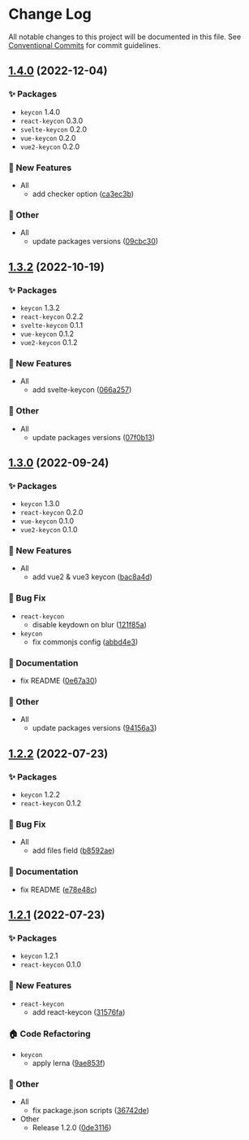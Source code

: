 # Change Log

All notable changes to this project will be documented in this file.
See [Conventional Commits](https://conventionalcommits.org) for commit guidelines.

## [1.4.0](https://github.com/daybrush/keycon/compare/1.3.2...1.4.0) (2022-12-04)
### :sparkles: Packages
* `keycon` 1.4.0
* `react-keycon` 0.3.0
* `svelte-keycon` 0.2.0
* `vue-keycon` 0.2.0
* `vue2-keycon` 0.2.0


### :rocket: New Features

* All
    * add checker option ([ca3ec3b](https://github.com/daybrush/keycon/commit/ca3ec3be8df6ce9d0efb4adbdd01a9e273af3a05))


### :mega: Other

* All
    * update packages versions ([09cbc30](https://github.com/daybrush/keycon/commit/09cbc30b426fbb5acfeab77d2f6651dccb24eb1a))



## [1.3.2](https://github.com/daybrush/keycon/compare/1.3.0...1.3.2) (2022-10-19)
### :sparkles: Packages
* `keycon` 1.3.2
* `react-keycon` 0.2.2
* `svelte-keycon` 0.1.1
* `vue-keycon` 0.1.2
* `vue2-keycon` 0.1.2


### :rocket: New Features

* All
    * add svelte-keycon ([066a257](https://github.com/daybrush/keycon/commit/066a257e86e8d2ce22a42905c852d04f4f26d498))


### :mega: Other

* All
    * update packages versions ([07f0b13](https://github.com/daybrush/keycon/commit/07f0b138200de547b2634c4b7542a9f008174dc9))



## [1.3.0](https://github.com/daybrush/keycon/compare/1.2.2...1.3.0) (2022-09-24)
### :sparkles: Packages
* `keycon` 1.3.0
* `react-keycon` 0.2.0
* `vue-keycon` 0.1.0
* `vue2-keycon` 0.1.0


### :rocket: New Features

* All
    * add vue2 & vue3 keycon ([bac8a4d](https://github.com/daybrush/keycon/commit/bac8a4dbbb4aeb10a0ccb89a4a7858b7fb9b0ab5))


### :bug: Bug Fix

* `react-keycon`
    * disable keydown on blur ([121f85a](https://github.com/daybrush/keycon/commit/121f85a1fab3281e7da6ae1ce25990317360cad3))
* `keycon`
    * fix commonjs config ([abbd4e3](https://github.com/daybrush/keycon/commit/abbd4e37dd7e9c70e9a870b636ccca5bd200f302))


### :memo: Documentation

* fix README ([0e67a30](https://github.com/daybrush/keycon/commit/0e67a308d3d1a055f47fb989e03582a4b50bd31a))


### :mega: Other

* All
    * update packages versions ([94156a3](https://github.com/daybrush/keycon/commit/94156a3c54665c3ea4db2c3babcdaf8ad67bd3d9))



## [1.2.2](https://github.com/daybrush/keycon/compare/1.2.1...1.2.2) (2022-07-23)
### :sparkles: Packages
* `keycon` 1.2.2
* `react-keycon` 0.1.2


### :bug: Bug Fix

* All
    * add files field ([b8592ae](https://github.com/daybrush/keycon/commit/b8592ae169b8e7fd627551eaabcce81ec2bf4867))


### :memo: Documentation

* fix README ([e78e48c](https://github.com/daybrush/keycon/commit/e78e48c02716380d52bea43110a62814b4c20181))



## [1.2.1](https://github.com/daybrush/keycon/compare/1.2.0...1.2.1) (2022-07-23)
### :sparkles: Packages
* `keycon` 1.2.1
* `react-keycon` 0.1.0


### :rocket: New Features

* `react-keycon`
    * add react-keycon ([31576fa](https://github.com/daybrush/keycon/commit/31576fa0ce0d2277cdabf56c9361e48878abbeaf))


### :house: Code Refactoring

* `keycon`
    * apply lerna ([9ae853f](https://github.com/daybrush/keycon/commit/9ae853f542786db5220a88f8005d0dccb9457384))


### :mega: Other

* All
    * fix package.json scripts ([36742de](https://github.com/daybrush/keycon/commit/36742dea8e99c43909810ebb7dd9117e965d3927))
* Other
    * Release 1.2.0 ([0de3116](https://github.com/daybrush/keycon/commit/0de3116db342a202156c569b72195def32b1a312))

